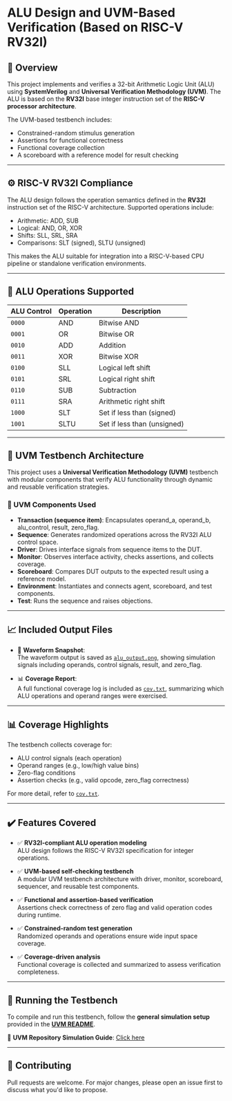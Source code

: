 # ALU Design and UVM-Based Verification (Based on RISC-V RV32I)

## 📌 Overview

This project implements and verifies a 32-bit Arithmetic Logic Unit (ALU) using **SystemVerilog** and **Universal Verification Methodology (UVM)**. The ALU is based on the **RV32I** base integer instruction set of the **RISC-V processor architecture**.

The UVM-based testbench includes:
- Constrained-random stimulus generation
- Assertions for functional correctness
- Functional coverage collection
- A scoreboard with a reference model for result checking

---

## ⚙️ RISC-V RV32I Compliance

The ALU design follows the operation semantics defined in the **RV32I** instruction set of the RISC-V architecture. Supported operations include:

- Arithmetic: ADD, SUB
- Logical: AND, OR, XOR
- Shifts: SLL, SRL, SRA
- Comparisons: SLT (signed), SLTU (unsigned)

This makes the ALU suitable for integration into a RISC-V-based CPU pipeline or standalone verification environments.

---

## 🧠 ALU Operations Supported

| ALU Control | Operation | Description |
|-------------|-----------|-------------|
| `0000` | AND | Bitwise AND |
| `0001` | OR | Bitwise OR |
| `0010` | ADD | Addition |
| `0011` | XOR | Bitwise XOR |
| `0100` | SLL | Logical left shift |
| `0101` | SRL | Logical right shift |
| `0110` | SUB | Subtraction |
| `0111` | SRA | Arithmetic right shift |
| `1000` | SLT | Set if less than (signed) |
| `1001` | SLTU | Set if less than (unsigned) |

---

## 🧪 UVM Testbench Architecture

This project uses a **Universal Verification Methodology (UVM)** testbench with modular components that verify ALU functionality through dynamic and reusable verification strategies.

### 🚀 UVM Components Used

- **Transaction (sequence item)**: Encapsulates operand_a, operand_b, alu_control, result, zero_flag.
- **Sequence**: Generates randomized operations across the RV32I ALU control space.
- **Driver**: Drives interface signals from sequence items to the DUT.
- **Monitor**: Observes interface activity, checks assertions, and collects coverage.
- **Scoreboard**: Compares DUT outputs to the expected result using a reference model.
- **Environment**: Instantiates and connects agent, scoreboard, and test components.
- **Test**: Runs the sequence and raises objections.

---

## 📈 Included Output Files

- 📸 **Waveform Snapshot**:  
  The waveform output is saved as [`alu_output.png`](./alu_output.png), showing simulation signals including operands, control signals, result, and zero_flag.

- 📊 **Coverage Report**:  
  A full functional coverage log is included as [`cov.txt`](./cov.txt), summarizing which ALU operations and operand ranges were exercised.

---

## 📊 Coverage Highlights

The testbench collects coverage for:

- ALU control signals (each operation)
- Operand ranges (e.g., low/high value bins)
- Zero-flag conditions
- Assertion checks (e.g., valid opcode, zero_flag correctness)

For more detail, refer to [`cov.txt`](./cov.txt).

---

## ✔️ Features Covered

- ✅ **RV32I-compliant ALU operation modeling**  
  ALU design follows the RISC-V RV32I specification for integer operations.

- ✅ **UVM-based self-checking testbench**  
  A modular UVM testbench architecture with driver, monitor, scoreboard, sequencer, and reusable test components.

- ✅ **Functional and assertion-based verification**  
  Assertions check correctness of zero flag and valid operation codes during runtime.

- ✅ **Constrained-random test generation**  
  Randomized operands and operations ensure wide input space coverage.

- ✅ **Coverage-driven analysis**  
  Functional coverage is collected and summarized to assess verification completeness.

---

## 🔧 **Running the Testbench**  

To compile and run this testbench, follow the **general simulation setup** provided in the **[UVM README](../README.md)**.  

🔗 **UVM Repository Simulation Guide**: [Click here](../README.md)  

---

## 🤝 Contributing

Pull requests are welcome. For major changes, please open an issue first to discuss what you'd like to propose.


